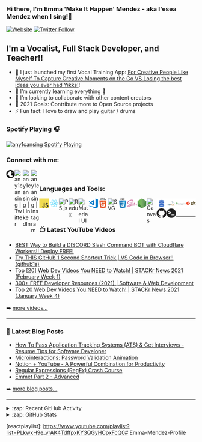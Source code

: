 ### Hi there, I'm Emma 'Make It Happen' Mendez - aka I'esea Mendez when I sing!👋

[![Website](https://img.shields.io/website?label=any1cansing.com&style=for-the-badge&url=https%3A%2F%2Fany1cansing.com)](https://any1cansing.com)
[![Twitter Follow](https://img.shields.io/twitter/follow/Emma_Mendez_FSD?color=1DA1F2&logo=twitter&style=for-the-badge)](https://twitter.com/Emma_Mendez_FSD)

## I'm a Vocalist, Full Stack Developer, and Teacher!!

- 🔭 I just launched my first Vocal Training App: [For Creative People Like Myself To Capture Creative Moments on the Go  VS Losing the best ideas you ever had Yikks!][course]!
- 🌱 I’m currently learning everything 🤣
- 👯 I’m looking to collaborate with other content creators
- 🥅 2021 Goals: Contribute more to Open Source projects
- ⚡ Fun fact: I love to draw and play guitar / drums

### Spotify Playing 🎧

[<img src="https://now-playing-any1cansing.vercel.app/api/spotify-playing" alt="any1cansing Spotify Playing" width="350" />](https://open.spotify.com/user/swyqyimdc12jajde4vpwd2x1b)

### Connect with me:

[<img align="left" alt="any1cansing.com" width="22px" src="https://raw.githubusercontent.com/iconic/open-iconic/master/svg/globe.svg" />][website]
<!-- [<img align="left" alt="any1cansing | YouTube" width="22px" src="https://cdn.jsdelivr.net/npm/simple-icons@v3/icons/youtube.svg" />][youtube] -->
[<img align="left" alt="any1cansing | Twitter" width="22px" src="https://cdn.jsdelivr.net/npm/simple-icons@v3/icons/twitter.svg" />][twitter]
[<img align="left" alt="any1cansing | LinkedIn" width="22px" src="https://cdn.jsdelivr.net/npm/simple-icons@v3/icons/linkedin.svg" />][linkedin]
[<img align="left" alt="any1cansing | Instagram" width="22px" src="https://cdn.jsdelivr.net/npm/simple-icons@v3/icons/instagram.svg" />][instagram]

<br />

### Languages and Tools:
<img align="left" alt="JavaScript" width="26px" src="https://raw.githubusercontent.com/github/explore/80688e429a7d4ef2fca1e82350fe8e3517d3494d/topics/javascript/javascript.png" />
<img align="left" alt="React" width="26px" src="https://raw.githubusercontent.com/github/explore/80688e429a7d4ef2fca1e82350fe8e3517d3494d/topics/react/react.png" />
<img align="left" alt="P5.js" width="26px" src="https://p5js.org/assets/img/p5js.svg" />
<img align="left" alt="Redux" width="26px" src="https://www.google.com/url?sa=i&url=http%3A%2F%2Fwilsonfong.me%2F&psig=AOvVaw1ssQzsg-z6TLMAAbG2bKd0&ust=1613398860142000&source=images&cd=vfe&ved=0CAIQjRxqFwoTCOjpk6LJ6e4CFQAAAAAdAAAAABAa" />
<img align="left" alt="Material UI" width="26px" src="https://material-ui.com/static/logo_raw.svg" />
<img align="left" alt="Visual Studio Code" width="26px" src="https://raw.githubusercontent.com/github/explore/80688e429a7d4ef2fca1e82350fe8e3517d3494d/topics/visual-studio-code/visual-studio-code.png" />
<img align="left" alt="HTML5" width="26px" src="https://raw.githubusercontent.com/github/explore/80688e429a7d4ef2fca1e82350fe8e3517d3494d/topics/html/html.png" />
<img align="left" alt="SVG" width="26px" src="https://encrypted-tbn0.gstatic.com/images?q=tbn:ANd9GcRr31U4_3zzNQ43AbhtP_z9N6DsgodnrHBtcA&usqp=CAU" />
<img align="left" alt="CSS3" width="26px" src="https://raw.githubusercontent.com/github/explore/80688e429a7d4ef2fca1e82350fe8e3517d3494d/topics/css/css.png" />
<img align="left" alt="Sass" width="26px" src="https://raw.githubusercontent.com/github/explore/80688e429a7d4ef2fca1e82350fe8e3517d3494d/topics/sass/sass.png" />
<img align="left" alt="Node.js" width="26px" src="https://raw.githubusercontent.com/github/explore/80688e429a7d4ef2fca1e82350fe8e3517d3494d/topics/nodejs/nodejs.png" />
<img align="left" alt="Canvas" width="26px" src="https://encrypted-tbn0.gstatic.com/images?q=tbn:ANd9GcRWvryo7xbBURkc1d4f_6qGZo_kZCmz5JbKww&usqp=CAU" />
<img align="left" alt="SQL" width="26px" src="https://raw.githubusercontent.com/github/explore/80688e429a7d4ef2fca1e82350fe8e3517d3494d/topics/sql/sql.png" />
<img align="left" alt="MySQL" width="26px" src="https://raw.githubusercontent.com/github/explore/80688e429a7d4ef2fca1e82350fe8e3517d3494d/topics/mysql/mysql.png" />
<img align="left" alt="MongoDB" width="26px" src="https://raw.githubusercontent.com/github/explore/80688e429a7d4ef2fca1e82350fe8e3517d3494d/topics/mongodb/mongodb.png" />
<img align="left" alt="Git" width="26px" src="https://raw.githubusercontent.com/github/explore/80688e429a7d4ef2fca1e82350fe8e3517d3494d/topics/git/git.png" />
<img align="left" alt="GitHub" width="26px" src="https://raw.githubusercontent.com/github/explore/78df643247d429f6cc873026c0622819ad797942/topics/github/github.png" />
<img align="left" alt="Terminal" width="26px" src="https://raw.githubusercontent.com/github/explore/80688e429a7d4ef2fca1e82350fe8e3517d3494d/topics/terminal/terminal.png" />




<br />
<br />

---

### 📺 Latest YouTube Videos

<!-- YOUTUBE:START -->
- [BEST Way to Build a DISCORD Slash Command BOT with Cloudflare Workers!! Deploy FREE!](https://www.youtube.com/watch?v=xRt9PwphmY8)
- [Try THIS GitHub 1 Second Shortcut Trick | VS Code in Browser!! (github1s)](https://www.youtube.com/watch?v=AXXwgJJVeiQ)
- [Top [20] Web Dev Videos You NEED to Watch! | STACKr News 2021 (February Week 1)](https://www.youtube.com/watch?v=b6rMI_h49fo)
- [300+ FREE Developer Resources (2021) | Software & Web Development](https://www.youtube.com/watch?v=WS4CjQx4IUA)
- [Top 20 Web Dev Videos You NEED to Watch! | STACKr News 2021 (January Week 4)](https://www.youtube.com/watch?v=GgVN0e0Trns)
<!-- YOUTUBE:END -->

➡️ [more videos...](https://youtube.com/any1cansing)

---

### 📕 Latest Blog Posts

<!-- BLOG-POST-LIST:START -->
- [How To Pass Application Tracking Systems (ATS) & Get Interviews - Resume Tips for Software Developer](https://dev.to/any1cansing/how-to-pass-application-tracking-systems-ats-get-interviews-resume-tips-for-software-developer-4bmo)
- [Microinteractions: Password Validation Animation](https://dev.to/any1cansing/microinteractions-password-validation-animation-5629)
- [Notion + YouTube - A Powerful Combination for Productivity](https://dev.to/any1cansing/notion-youtube-a-powerful-combination-for-productivity-1def)
- [Regular Expressions (RegEx) Crash Course](https://dev.to/any1cansing/regular-expressions-regex-crash-course-248n)
- [Emmet Part 2 - Advanced](https://dev.to/any1cansing/emmet-part-2-advanced-4c65)
<!-- BLOG-POST-LIST:END -->

➡️ [more blog posts...](https://any1cansing.com)

---

<details>
  <summary>:zap: Recent GitHub Activity</summary>
  
<!--START_SECTION:activity-->
1. 🎉 Merged PR [#5](https://github.com/any1cansing/free-developer-resources/pull/5) in [any1cansing/free-developer-resources](https://github.com/any1cansing/free-developer-resources)
2. 🎉 Merged PR [#4](https://github.com/any1cansing/free-developer-resources/pull/4) in [any1cansing/free-developer-resources](https://github.com/any1cansing/free-developer-resources)
3. 🎉 Merged PR [#3](https://github.com/any1cansing/free-developer-resources/pull/3) in [any1cansing/free-developer-resources](https://github.com/any1cansing/free-developer-resources)
4. ❗️ Closed issue [#2](https://github.com/any1cansing/free-developer-resources/issues/2) in [any1cansing/free-developer-resources](https://github.com/any1cansing/free-developer-resources)
5. 🗣 Commented on [#2](https://github.com/any1cansing/free-developer-resources/issues/2) in [any1cansing/free-developer-resources](https://github.com/any1cansing/free-developer-resources)
<!--END_SECTION:activity-->

</details>

<details>
  <summary>:zap: GitHub Stats</summary>

  <img align="left" alt="any1cansing's GitHub Stats" src="https://github-readme-stats.any1cansing.vercel.app/api?username=any1cansing&show_icons=true&hide_border=true" />

</details>

[website]: https://any1cansing.com
[course]: https://any1cansing.com/courses/
[twitter]: https://twitter.com/Emma_Mendez_FSD
<!-- [youtube]: https://youtube.com/any1cansing -->
[instagram]: https://www.instagram.com/black_codher_emmamendez/
[linkedin]: https://www.linkedin.com/in/emmamendez/
[webdevplaylist]: https://www.youtube.com/playlist?list=PLkwxH9e_vrAJ0WbEsFA9W3I1W-g_BTsbt
[jsplaylist]: https://www.youtube.com/playlist?list=PLkwxH9e_vrALRJKu7wfXby3MKeflhTu6B
[cssplaylist]: https://www.youtube.com/playlist?list=PLkwxH9e_vrALSdvZuEh6gqQdmDoDIoqz4
[reactplaylist]: https://www.youtube.com/playlist?list=PLkwxH9e_vrAK4TdffpxKY3QGyHCpxFcQ0# Emma-Mendez-Profile
